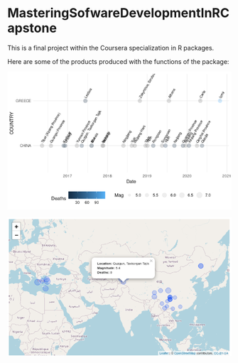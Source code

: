 # MasteringSofwareDevelopmentInRCapstone

This is a final project within the Coursera specialization in R packages. 

Here are some of the products produced with the functions of the package: 

![01](images/01.png)

![02](images/02.png)
